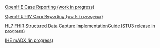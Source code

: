 
[OpenHIE Case Reporting (work in progress)](https://openhie.github.io/case-reporting/)  

[OpenHIE HIV Case Reporting (work in progress)](https://openhie.github.io/hiv-ig/)  

[HL7 FHIR Structured Data Capture ImplementationGuide (STU3 release in progress)](http://hl7.org/fhir/uv/sdc/2019May)  


[IHE mADX (in progress)](https://wiki.ihe.net/index.php/Mobile_Aggregate_Data_Exchange_(mADX))  
